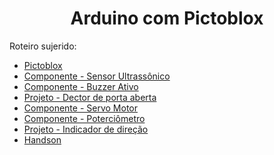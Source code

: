 <h1 align="center">Arduino com Pictoblox</h1>
Roteiro sujerido:

- [Pictoblox](pages/pictoblox.md)
- [Componente - Sensor Ultrassônico](pages/componente_ultrassonico.md)
- [Componente - Buzzer Ativo](pages/componente_buzzer_ativo.md)
- [Projeto - Dector de porta aberta](pages/projeto_detector_porta.md)
- [Componente - Servo Motor](pages/componente_servo_motor.md)
- [Componente - Poterciômetro](pages/componente_potenciometro.md)
- [Projeto - Indicador de direção](pages/projeto_direcao.md)
- [Handson](pages/handson.md)
